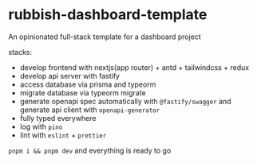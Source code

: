 # rubbish-dashboard-template

An opinionated full-stack template for a dashboard project

stacks:

- develop frontend with nextjs(app router) + antd + tailwindcss + redux
- develop api server with fastify
- access database via prisma and typeorm
- migrate database via typeorm migrate
- generate openapi spec automatically with `@fastify/swagger` and generate api client with `openapi-generator`
- fully typed everywhere
- log with `pino`
- lint with `eslint` + `prettier`

`pnpm i && pnpm dev` and everything is ready to go
